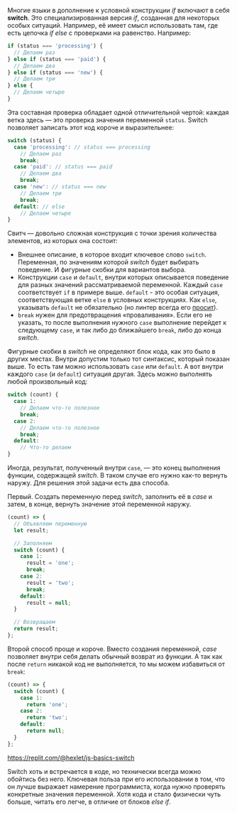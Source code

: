 
Многие языки в дополнение к условной конструкции *if* включают в себя **switch**. Это специализированная версия *if*, созданная для некоторых особых ситуаций. Например, её имеет смысл использовать там, где есть цепочка *if else* с проверками на равенство. Например:

```javascript
if (status === 'processing') {
  // Делаем раз
} else if (status === 'paid') {
  // Делаем два
} else if (status === 'new') {
  // Делаем три
} else {
  // Делаем четыре
}
```

Эта составная проверка обладает одной отличительной чертой: каждая ветка здесь — это проверка значения переменной `status`. Switch позволяет записать этот код короче и выразительнее:

```javascript
switch (status) {
  case 'processing': // status === processing
    // Делаем раз
    break;
  case 'paid': // status === paid
    // Делаем два
    break;
  case 'new': // status === new
    // Делаем три
    break;
  default: // else
    // Делаем четыре
}
```

Свитч — довольно сложная конструкция с точки зрения количества элементов, из которых она состоит:

* Внешнее описание, в которое входит ключевое слово `switch`. Переменная, по значениям которой *switch* будет выбирать поведение. И фигурные скобки для вариантов выбора.
* Конструкции `case` и `default`, внутри которых описывается поведение для разных значений рассматриваемой переменной. Каждый `case` соответствует `if` в примере выше. `default` - это особая ситуация, соответствующая ветке `else` в условных конструкциях. Как `else`, указывать `default` не обязательно (но линтер всегда его [просит](https://eslint.org/docs/rules/default-case)).
* `break` нужен для предотвращения «проваливания». Если его не указать, то после выполнения нужного `case` выполнение перейдет к следующему `case`, и так либо до ближайшего `break`, либо до конца *switch*.

Фигурные скобки в *switch* не определяют блок кода, как это было в других местах. Внутри допустим только тот синтаксис, который показан выше. То есть там можно использовать `case` или `default`. А вот внутри каждого `case` (и `default`) ситуация другая. Здесь можно выполнять любой произвольный код:

```javascript
switch (count) {
  case 1:
    // Делаем что-то полезное
    break;
  case 2:
    // Делаем что-то полезное
    break;
  default:
    // Что-то делаем
}
```

Иногда, результат, полученный внутри `case`, — это конец выполнения функции, содержащей *switch*. В таком случае его нужно как-то вернуть наружу. Для решения этой задачи есть два способа.

Первый. Создать переменную перед *switch*, заполнить её в *case* и затем, в конце, вернуть значение этой переменной наружу.

```javascript
(count) => {
  // Объявляем переменную
  let result;

  // Заполняем
  switch (count) {
    case 1:
      result = 'one';
      break;
    case 2:
      result = 'two';
      break;
    default:
      result = null;
  }

  // Возвращаем
  return result;
};
```

Второй способ проще и короче. Вместо создания переменной, *case* позволяет внутри себя делать обычный возврат из функции. А так как после `return` никакой код не выполняется, то мы можем избавиться от `break`:

```javascript
(count) => {
  switch (count) {
    case 1:
      return 'one';
    case 2:
      return 'two';
    default:
      return null;
  }
};
```

https://replit.com/@hexlet/js-basics-switch

Switch хоть и встречается в коде, но технически всегда можно обойтись без него. Ключевая польза при его использовании в том, что он лучше выражает намерение программиста, когда нужно проверять конкретные значения переменной. Хотя кода и стало физически чуть больше, читать его легче, в отличие от блоков *else if*.
